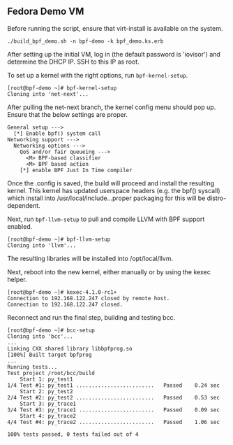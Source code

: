 
## Fedora Demo VM

Before running the script, ensure that virt-install is available on the system.

`./build_bpf_demo.sh -n bpf-demo -k bpf_demo.ks.erb`

After setting up the initial VM, log in (the default password is 'iovisor')
and determine the DHCP IP. SSH to this IP as root.

To set up a kernel with the right options, run `bpf-kernel-setup`.

```
[root@bpf-demo ~]# bpf-kernel-setup
Cloning into 'net-next'...
```
After pulling the net-next branch, the kernel config menu should pop up. Ensure
that the below settings are proper.
```
General setup --->
  [*] Enable bpf() system call
Networking support --->
  Networking options --->
    QoS and/or fair queueing --->
      <M> BPF-based classifier
      <M> BPF based action
    [*] enable BPF Just In Time compiler
```
Once the .config is saved, the build will proceed and install the resulting
kernel. This kernel has updated userspace headers (e.g. the bpf() syscall) which
install into /usr/local/include...proper packaging for this will be
distro-dependent.

Next, run `bpf-llvm-setup` to pull and compile LLVM with BPF support enabled.
```
[root@bpf-demo ~]# bpf-llvm-setup
Cloning into 'llvm'...
```
The resulting libraries will be installed into /opt/local/llvm.

Next, reboot into the new kernel, either manually or by using the kexec helper.
```
[root@bpf-demo ~]# kexec-4.1.0-rc1+
Connection to 192.168.122.247 closed by remote host.
Connection to 192.168.122.247 closed.
```

Reconnect and run the final step, building and testing bcc.
```
[root@bpf-demo ~]# bcc-setup
Cloning into 'bcc'...
...
Linking CXX shared library libbpfprog.so
[100%] Built target bpfprog
...
Running tests...
Test project /root/bcc/build
    Start 1: py_test1
1/4 Test #1: py_test1 .........................   Passed    0.24 sec
    Start 2: py_test2
2/4 Test #2: py_test2 .........................   Passed    0.53 sec
    Start 3: py_trace1
3/4 Test #3: py_trace1 ........................   Passed    0.09 sec
    Start 4: py_trace2
4/4 Test #4: py_trace2 ........................   Passed    1.06 sec

100% tests passed, 0 tests failed out of 4
```
